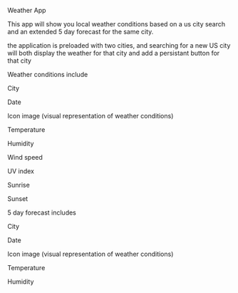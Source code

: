 Weather App 

This app will show you local weather conditions based on a us city search and an extended 5 day forecast for the same city. 

the application is preloaded with two cities, and searching for a new US city will both display the weather for that city and add a persistant button for that city

Weather conditions include 

City

Date

Icon image (visual representation of weather conditions)

Temperature

Humidity

Wind speed

UV index

Sunrise 

Sunset

5 day forecast includes 

City

Date

Icon image (visual representation of weather conditions)

Temperature

Humidity
